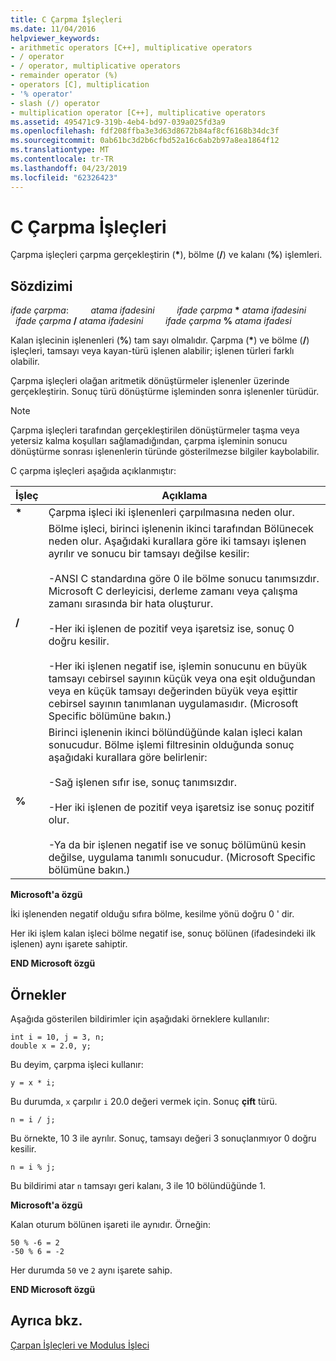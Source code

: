 ```yaml
---
title: C Çarpma İşleçleri
ms.date: 11/04/2016
helpviewer_keywords:
- arithmetic operators [C++], multiplicative operators
- / operator
- / operator, multiplicative operators
- remainder operator (%)
- operators [C], multiplication
- '% operator'
- slash (/) operator
- multiplication operator [C++], multiplicative operators
ms.assetid: 495471c9-319b-4eb4-bd97-039a025fd3a9
ms.openlocfilehash: fdf208ffba3e3d63d8672b84af8cf6168b34dc3f
ms.sourcegitcommit: 0ab61bc3d2b6cfbd52a16c6ab2b97a8ea1864f12
ms.translationtype: MT
ms.contentlocale: tr-TR
ms.lasthandoff: 04/23/2019
ms.locfileid: "62326423"
---
```

# <a name="c-multiplicative-operators"></a>C Çarpma İşleçleri

Çarpma işleçleri çarpma gerçekleştirin (<strong>\*</strong>), bölme (**/**) ve kalanı (**%**) işlemleri.

## <a name="syntax"></a>Sözdizimi

*ifade çarpma*: &nbsp; &nbsp; &nbsp; &nbsp; *atama ifadesini* &nbsp; &nbsp; &nbsp; &nbsp; *ifade çarpma* <strong>\*</strong> *atama ifadesini* &nbsp; &nbsp; &nbsp; &nbsp; *ifade çarpma* **/** *atama ifadesini* &nbsp; &nbsp; &nbsp; &nbsp; *ifade çarpma* **%** *atama ifadesi*

Kalan işlecinin işlenenleri (**%**) tam sayı olmalıdır. Çarpma (<strong>\*</strong>) ve bölme (**/**) işleçleri, tamsayı veya kayan-türü işlenen alabilir; işlenen türleri farklı olabilir.

Çarpma işleçleri olağan aritmetik dönüştürmeler işlenenler üzerinde gerçekleştirin. Sonuç türü dönüştürme işleminden sonra işlenenler türüdür.

> [!NOTE]
>  Çarpma işleçleri tarafından gerçekleştirilen dönüştürmeler taşma veya yetersiz kalma koşulları sağlamadığından, çarpma işleminin sonucu dönüştürme sonrası işlenenlerin türünde gösterilmezse bilgiler kaybolabilir.

C çarpma işleçleri aşağıda açıklanmıştır:

|İşleç|Açıklama|
|--------------|-----------------|
|<strong>\*</strong>|Çarpma işleci iki işlenenleri çarpılmasına neden olur.|
|**/**|Bölme işleci, birinci işlenenin ikinci tarafından Bölünecek neden olur. Aşağıdaki kurallara göre iki tamsayı işlenen ayrılır ve sonucu bir tamsayı değilse kesilir:<br/><br/>-ANSI C standardına göre 0 ile bölme sonucu tanımsızdır. Microsoft C derleyicisi, derleme zamanı veya çalışma zamanı sırasında bir hata oluşturur.<br/><br/>-Her iki işlenen de pozitif veya işaretsiz ise, sonuç 0 doğru kesilir.<br/><br/>-Her iki işlenen negatif ise, işlemin sonucunu en büyük tamsayı cebirsel sayının küçük veya ona eşit olduğundan veya en küçük tamsayı değerinden büyük veya eşittir cebirsel sayının tanımlanan uygulamasıdır. (Microsoft Specific bölümüne bakın.)|
|**%**|Birinci işlenenin ikinci bölündüğünde kalan işleci kalan sonucudur. Bölme işlemi filtresinin olduğunda sonuç aşağıdaki kurallara göre belirlenir:<br/><br/>-Sağ işlenen sıfır ise, sonuç tanımsızdır.<br/><br/>-Her iki işlenen de pozitif veya işaretsiz ise sonuç pozitif olur.<br/><br/>-Ya da bir işlenen negatif ise ve sonuç bölümünü kesin değilse, uygulama tanımlı sonucudur. (Microsoft Specific bölümüne bakın.)|

**Microsoft'a özgü**

İki işlenenden negatif olduğu sıfıra bölme, kesilme yönü doğru 0 ' dir.

Her iki işlem kalan işleci bölme negatif ise, sonuç bölünen (ifadesindeki ilk işlenen) aynı işarete sahiptir.

**END Microsoft özgü**

## <a name="examples"></a>Örnekler

Aşağıda gösterilen bildirimler için aşağıdaki örneklere kullanılır:

```
int i = 10, j = 3, n;
double x = 2.0, y;
```

Bu deyim, çarpma işleci kullanır:

```
y = x * i;
```

Bu durumda, `x` çarpılır `i` 20.0 değeri vermek için. Sonuç **çift** türü.

```
n = i / j;
```

Bu örnekte, 10 3 ile ayrılır. Sonuç, tamsayı değeri 3 sonuçlanmıyor 0 doğru kesilir.

```
n = i % j;
```

Bu bildirimi atar `n` tamsayı geri kalanı, 3 ile 10 bölündüğünde 1.

**Microsoft'a özgü**

Kalan oturum bölünen işareti ile aynıdır. Örneğin:

```
50 % -6 = 2
-50 % 6 = -2
```

Her durumda `50` ve `2` aynı işarete sahip.

**END Microsoft özgü**

## <a name="see-also"></a>Ayrıca bkz.

[Çarpan İşleçleri ve Modulus İşleci](../cpp/multiplicative-operators-and-the-modulus-operator.md)
